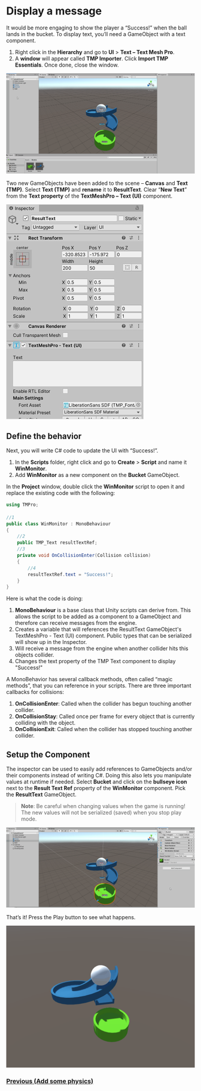 # Display a message
It would be more engaging to show the player a “Success!” when the ball lands in the bucket. To display text, you’ll need a GameObject with a text component.

1. Right click in the **Hierarchy** and go to **UI** > **Text – Text Mesh Pro**.
2. A **window** will appear called **TMP Importer**. Click **Import TMP Essentials**. Once done, close the window.

![tmp import](../images/addUIObjects.gif)

Two new GameObjects have been added to the scene – **Canvas** and **Text (TMP)**. Select **Text (TMP)** and **rename** it to **ResultText**. Clear “**New Text**” from the **Text property** of the **TextMeshPro – Text (UI)** component. 

![tmp import](../images/textMeshUI.jpg)

## Define the behavior
Next, you will write C# code to update the UI with “Success!”. 

1. In the **Scripts** folder, right click and go to **Create** > **Script** and name it **WinMonitor**.
2. Add **WinMonitor** as a new component on the **Bucket** GameObject.

In the **Project** window, double click the **WinMonitor** script to open it and replace the existing code with the following: 

```csharp
using TMPro;

//1
public class WinMonitor : MonoBehaviour
{
    //2
    public TMP_Text resultTextRef;
    //3
    private void OnCollisionEnter(Collision collision)
    {
        //4
        resultTextRef.text = "Success!";
    }
}
```

Here is what the code is doing:

1. **MonoBehaviour** is a base class that Unity scripts can derive from. This allows the script to be added as a component to a GameObject and therefore can receive messages from the engine.
2. Creates a variable that will references the ResultText GameObject's TextMeshPro - Text (UI) component. Public types that can be serialized will show up in the Inspector. 
3. Will receive a message from the engine when another collider hits this objects collider.
4. Changes the text property of the TMP Text component to display "Success!"

A MonoBehavior has several callback methods, often called “magic methods”, that you can reference in your scripts. There are three important callbacks for collisions:

1. **OnCollisionEnter**: Called when the collider has begun touching another collider.
2. **OnCollisionStay**: Called once per frame for every object that is currently colliding with the object.
3. **OnCollisionExit**: Called when the collider has stopped touching another collider.

## Setup the Component
The inspector can be used to easily add references to GameObjects and/or their components instead of writing C#. Doing this also lets you manipulate values at runtime if needed. Select **Bucket** and click on the **bullseye icon** next to the **Result Text Ref** property of the **WinMonitor** component. Pick the **ResultText** GameObject.

> **Note**: Be careful when changing values when the game is running! The new values will not be serialized (saved) when you stop play mode.

![set component value](../images/setupComponent.gif)

That’s it! Press the Play button to see what happens. 

![final demo](../images/finalDemo.gif)

### [Previous (Add some physics)](./pt3-add-some-physics.md)